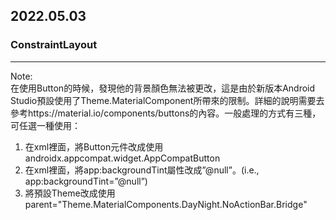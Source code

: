 ## 2022.05.03
### **ConstraintLayout**  
---
Note:  
在使用Button的時候，發現他的背景顏色無法被更改，這是由於新版本Android Studio預設使用了Theme.MaterialComponent所帶來的限制。詳細的說明需要去參考https://material.io/components/buttons的內容。一般處理的方式有三種，可任選一種使用：

1. 在xml裡面，將Button元件改成使用androidx.appcompat.widget.AppCompatButton
2. 在xml裡面，將app:backgroundTint屬性改成”@null”。(i.e., app:backgroundTint=”@null”)
3. 將預設Theme改成使用parent="Theme.MaterialComponents.DayNight.NoActionBar.Bridge"